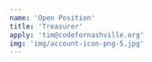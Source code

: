 ```yaml
---
name: 'Open Position'
title: 'Treasurer'
apply: 'tim@codefornashville.org'
img: 'img/account-icon-png-5.jpg'
---
```

